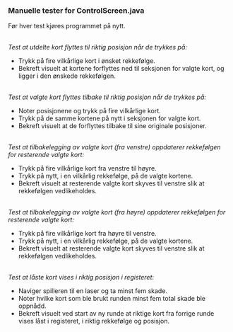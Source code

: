 ### **Manuelle tester for ControlScreen.java**
Før hver test kjøres programmet på nytt.

\
_Test at utdelte kort flyttes til riktig posisjon når de trykkes på:_
- Trykk på fire vilkårlige kort i ønsket rekkefølge.
- Bekreft visuelt at kortene forflyttes ned til seksjonen for valgte kort,
  og ligger i den ønskede rekkefølgen.

\
_Test at valgte kort flyttes tilbake til riktig posisjon når de trykkes på:_
- Noter posisjonene og trykk på fire vilkårlige kort.
- Trykk på de samme kortene på nytt i seksjonen for valgte kort.
- Bekreft visuelt at de forflyttes tilbake til sine originale posisjoner.
  
\
_Test at tilbakelegging av valgte kort (fra venstre) oppdaterer rekkefølgen for resterende valgte kort:_
- Trykk på fire vilkårlige kort fra venstre til høyre.
- Trykk på nytt, i en vilkårlig rekkefølge, på de valgte kortene.
- Bekreft visuelt at resterende valgte kort skyves til venstre slik at rekkefølgen vedlikeholdes.

\
_Test at tilbakelegging av valgte kort (fra høyre) oppdaterer rekkefølgen for resterende valgte kort:_
- Trykk på fire vilkårlige kort fra høyre til venstre.
- Trykk på nytt, i en vilkårlig rekkefølge, på de valgte kortene.
- Bekreft visuelt at resterende valgte kort skyves til venstre slik at rekkefølgen vedlikeholdes.

\
_Test at låste kort vises i riktig posisjon i registeret:_
- Naviger spilleren til en laser og ta minst fem skade.
- Noter hvilke kort som ble brukt runden minst fem total skade ble oppnådd.
- Bekreft visuelt ved start av ny runde at riktige kort fra forrige runde vises låst i registeret,
  i riktig rekkefølge og posisjon.

